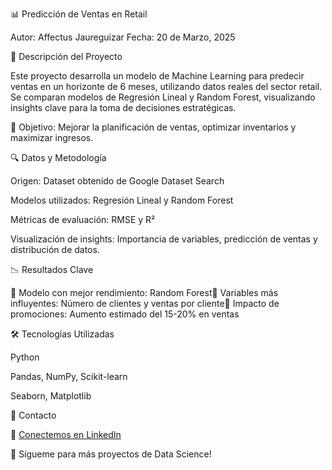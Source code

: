 📊 Predicción de Ventas en Retail

Autor: Affectus Jaureguizar
Fecha: 20 de Marzo, 2025


🚀 Descripción del Proyecto

Este proyecto desarrolla un modelo de Machine Learning para predecir ventas en un horizonte de 6 meses, utilizando datos reales del sector retail. Se comparan modelos de Regresión Lineal y Random Forest, visualizando insights clave para la toma de decisiones estratégicas.


📌 Objetivo: Mejorar la planificación de ventas, optimizar inventarios y maximizar ingresos.


🔍 Datos y Metodología

Origen: Dataset obtenido de Google Dataset Search

Modelos utilizados: Regresión Lineal y Random Forest

Métricas de evaluación: RMSE y R²

Visualización de insights: Importancia de variables, predicción de ventas y distribución de datos.


📉 Resultados Clave

📌 Modelo con mejor rendimiento: Random Forest📌 Variables más influyentes: Número de clientes y ventas por cliente📌 Impacto de promociones: Aumento estimado del 15-20% en ventas


🛠 Tecnologías Utilizadas

Python

Pandas, NumPy, Scikit-learn

Seaborn, Matplotlib


📩 Contacto

💼 [Conectemos en LinkedIn](https://www.linkedin.com/in/affectus-jaureguizar-ram%C3%ADrez-275386329)


🚀 Sígueme para más proyectos de Data Science!
